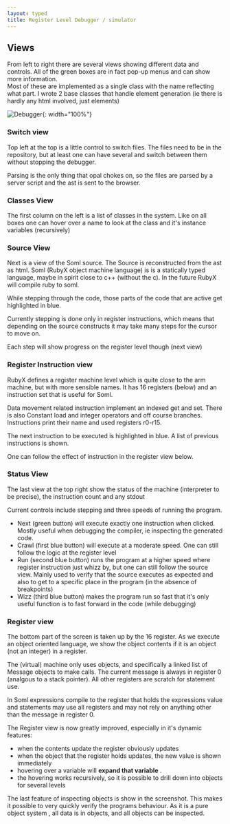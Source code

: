 ```yaml
---
layout: typed
title: Register Level Debugger / simulator
---
```


## Views

From left to right there are several views showing different data and controls.
All of the green boxes are in fact pop-up menus and can show more information.  
Most of these are implemented as a single class with the name reflecting what part.
I wrote 2 base classes that handle element generation (ie there is hardly any html involved, just elements)

![Debugger](https://raw.githubusercontent.com/ruby-x/rubyx-debugger/master/static/debugger.png){: width="100%"}


### Switch view

Top left at the top is a little control to switch files.
The files need to be in the repository, but at least one can have several and switch between
them without stopping the debugger.

Parsing is the only thing that opal chokes on, so the files are parsed by a server script and the
ast is sent to the browser.

### Classes View

The first column on the left is a list of classes in the system. Like on all boxes one can hover
over a name to look at the class and it's instance variables (recursively)


### Source View

Next is a view of the Soml source. The Source is reconstructed from the ast as html.
Soml (RubyX object machine language) is is a statically typed language,
maybe in spirit close to c++ (without the c). In the future RubyX will compile ruby to soml.

While stepping through the code, those parts of the code that are active get highlighted in blue.

Currently stepping is done only in register instructions, which means that depending on the source
constructs it may take many steps for the cursor to move on.  

Each step will show progress on the register level though (next view)


### Register Instruction view

RubyX defines a register machine level which is quite close to the arm machine, but with more
sensible names. It has 16 registers (below) and an instruction set that is useful for Soml.

Data movement related instruction implement an indexed get and set. There is also Constant load and
integer operators and off course branches.
Instructions print their name and used registers r0-r15.

The next instruction to be executed is highlighted in blue. A list of previous instructions is shown.

One can follow the effect of instruction in the register view below.

### Status View

The last view at the top right show the status of the machine (interpreter to be precise), the
instruction count and any stdout

Current controls include stepping and three speeds of running the program.

- Next (green button) will execute exactly one instruction when clicked. Mostly useful when
  debugging the compiler, ie inspecting the generated code.
- Crawl (first blue button) will execute at a moderate speed. One can still follow the
  logic at the register level
- Run (second blue button) runs the program at a higher speed where register instruction just
  whizz by, but one can still follow the source view. Mainly used to verify that the source executes
  as expected and also to get to a specific place in the program (in the absence of breakpoints)
- Wizz (third blue button) makes the program run so fast that it's only useful function is to
  fast forward  in the code (while debugging)

### Register view

The bottom part of the screen is taken up by the 16 register. As we execute an object oriented
language, we show the object contents if it is an object (not an integer) in a register.

The (virtual) machine only uses objects, and specifically a linked list of Message objects to
make calls. The current message is always in register 0 (analgous to a stack pointer).
All other registers are scratch for statement use.

In Soml expressions compile to the register that holds the expressions value and statements may use
all registers and may not rely on anything other than the message in register 0.


The Register view is now greatly improved, especially in it's dynamic features:

- when the contents update the register obviously updates
- when the object that the register holds updates, the new value is shown immediately
- hovering over a variable will **expand that variable** .
- the hovering works recursively, so it is possible to drill down into objects for several levels

The last feature of inspecting objects is show in the screenshot. This makes it possible
to very quickly verify the programs behaviour. As it is a pure object system , all data is in
objects, and all objects can be inspected.
